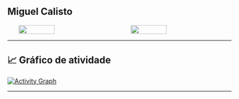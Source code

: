 ## Miguel Calisto

<div style="display: flex; justify-content: space-around; align-items: center;">
  <img src="https://github-readme-stats.vercel.app/api/top-langs/?username=miguelcalisto&layout=pie&theme=radical" style="width: 40%;" />
  <img src="https://github-readme-stats.vercel.app/api/top-langs/?username=miguelcalisto&layout=compact&theme=radical&langs_count=10&hide_title=true" style="width: 40%;" />
</div>


---
## 📈 Gráfico de atividade

[![Activity Graph](https://github-readme-activity-graph.vercel.app/graph?username=miguelcalisto&bg_color=0d1117&color=1f6feb&line=1f6feb&point=ffffff&area=true&hide_border=true)](https://github.com/ashutosh00710/github-readme-activity-graph)

---

